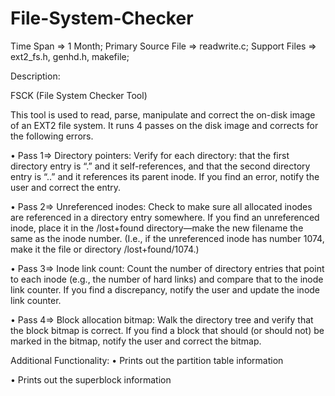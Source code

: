 File-System-Checker
===================

Time Span => 1 Month; 
Primary Source File => readwrite.c;
Support Files => ext2_fs.h, genhd.h, makefile;

Description:

FSCK (File System Checker Tool)

This tool is used to read, parse, manipulate and correct the on-disk image of an EXT2 file system. It runs 4 passes on the disk image and corrects for the following errors.

• Pass 1=> Directory pointers:
Verify for each directory: that the first directory entry is “.” and it self-references, and that the second directory entry is “..”  and it references its parent inode. If you find an error, notify the user and correct the entry.

• Pass 2=> Unreferenced inodes:
Check to make sure all allocated inodes are referenced in a directory entry somewhere. If you find an unreferenced inode, place it in the /lost+found directory—make the new filename the same as the inode number. (I.e., if the unreferenced inode has number 1074, make it the file or directory /lost+found/1074.)

• Pass 3=> Inode link count:
Count the number of directory entries that point to each inode (e.g., the number of hard links) and compare that to the inode link counter. If you find a discrepancy, notify the user and update the inode link counter.

• Pass 4=> Block allocation bitmap:
Walk the directory tree and verify that the block bitmap is correct. If you find a block that should (or should not) be marked in the bitmap, notify the user and correct the bitmap.

Additional Functionality:
• Prints out the partition table information

• Prints out the superblock information
